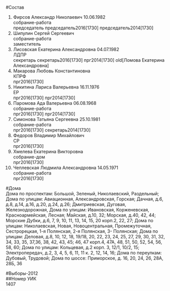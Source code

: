 #Состав  
1. Фирсов Александр Николаевич 10.06.1982  
    собрание-работа  
    председатель председатель2016[1730] председатель2014[1730]  
2. Шипулин Сергей Сергеевич  
    собрание-работа  
    заместитель  
3. Лисовская Екатерина Александровна 04.07.1982  
    ЛДПР  
    секретарь секретарь2016[1730] прг2014[1730] old[Ломова Екатерина Александровна]  
4. Макарова Любовь Константиновна  
    КПРФ  
    прг2016[1730]  
5. Никитина Лариса Валерьевна 16.11.1976  
    ЕР  
    прг2016[1730] прг2014[1730]  
6. Паромова Ада Валерьевна 06.08.1968  
    собрание-работа  
    прг2016[1730] прг2014[1730]  
7. Симонова Татьяна Сергеевна 25.10.1981  
    собрание-работа  
    прг2016[1730] секретарь2014[1730]  
8. Федоров Владимир Михайлович  
    СР  
    прг2016[1730]  
9. Хмелева Екатерина Викторовна  
    собрание-дом  
    прг2016[1730]  
10. Чеплевская Людмила Александровна 14.05.1971  
    собрание-работа  
    прг2016[1730]  
  
#Дома  
Дома по проспектам: Большой, Зеленый, Николаевский, Раздельный;  Дома по  улицам: Авиационная, Александровская,  Горская; Дачная, д.6, д.8, д.14, д.16, д.20, д.24, д.26; Дмитриевская,  Дуговая,  Железнодорожная,   Дома по улицам: Ивановская, Корженевская, Красноармейская, Лесная; Майская, д.10, 32; Морская, д.40, 42, 44; Морские Дубки, д.6, 7, 9, 10, 11, 13, 14, 15, 20 корп.2, 22, 27;  Дома по улицам: Николаевская, Новая,  Новоцентральная,  Промежуточная,  Сестрорецкая,  1-я Полянская, 2-я Полянская, 3- Полянская;  Дома по улицам: Деловая, д.8, 10, 12, 18, 19/18, 20, 22, 23, 24, 25, 27, 29, 30, 31, 32, 34, 33, 35, 37,36, 38, 42, 43, 45; 46,  47 корп.4, 47А, 48, 51, 50,  52, 54, 56,  58,  60;  Дома по улицам: Кольцевая, д.2 корп. 3, 12/1, 10/2, 15; Электропередач, д.2, 3, 4, 5, 6, 11, 11 к. 2, 12, 14, 16; Дома по переулкам: Дубовый, Трудовой; Дома по  шоссе: Приморское, д. 16, 20, 24, 26, 28А, 28Б, 36  
  
#Выборы-2012  
##Номер УИК  
1407  
